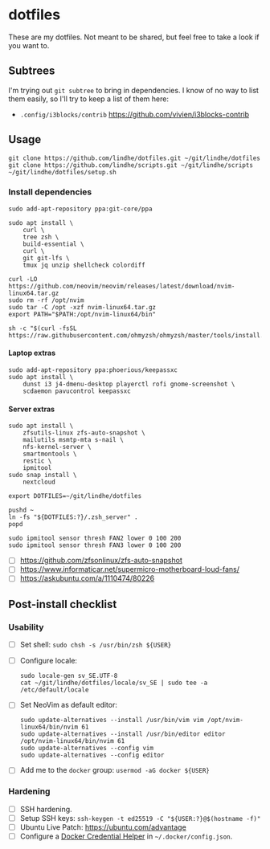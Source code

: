 # dotfiles

These are my dotfiles. Not meant to be shared, but feel free to take a look if you want to.

## Subtrees

I'm trying out `git subtree` to bring in dependencies. I know of no way to list
them easily, so I'll try to keep a list of them here:

* `.config/i3blocks/contrib` https://github.com/vivien/i3blocks-contrib

## Usage

```shell
git clone https://github.com/lindhe/dotfiles.git ~/git/lindhe/dotfiles
git clone https://github.com/lindhe/scripts.git ~/git/lindhe/scripts
~/git/lindhe/dotfiles/setup.sh
```

### Install dependencies

```shell
sudo add-apt-repository ppa:git-core/ppa
```

```shell
sudo apt install \
    curl \
    tree zsh \
    build-essential \
    curl \
    git git-lfs \
    tmux jq unzip shellcheck colordiff
```

```shell
curl -LO https://github.com/neovim/neovim/releases/latest/download/nvim-linux64.tar.gz
sudo rm -rf /opt/nvim
sudo tar -C /opt -xzf nvim-linux64.tar.gz
export PATH="$PATH:/opt/nvim-linux64/bin"
```

```shell
sh -c "$(curl -fsSL https://raw.githubusercontent.com/ohmyzsh/ohmyzsh/master/tools/install.sh)"
```

#### Laptop extras

```shell
sudo add-apt-repository ppa:phoerious/keepassxc
sudo apt install \
    dunst i3 j4-dmenu-desktop playerctl rofi gnome-screenshot \
    scdaemon pavucontrol keepassxc
```

#### Server extras

```shell
sudo apt install \
    zfsutils-linux zfs-auto-snapshot \
    mailutils msmtp-mta s-nail \
    nfs-kernel-server \
    smartmontools \
    restic \
    ipmitool
sudo snap install \
    nextcloud
```

```
export DOTFILES=~/git/lindhe/dotfiles

pushd ~
ln -fs "${DOTFILES:?}/.zsh_server" .
popd
```

```
sudo ipmitool sensor thresh FAN2 lower 0 100 200
sudo ipmitool sensor thresh FAN3 lower 0 100 200
```

- [ ] <https://github.com/zfsonlinux/zfs-auto-snapshot>
- [ ] <https://www.informaticar.net/supermicro-motherboard-loud-fans/>
- [ ] <https://askubuntu.com/a/1110474/80226>

## Post-install checklist

### Usability

- [ ] Set shell: `sudo chsh -s /usr/bin/zsh ${USER}`
- [ ] Configure locale:

    ```shell
    sudo locale-gen sv_SE.UTF-8
    cat ~/git/lindhe/dotfiles/locale/sv_SE | sudo tee -a /etc/default/locale
    ```

- [ ] Set NeoVim as default editor:

    ```shell
    sudo update-alternatives --install /usr/bin/vim vim /opt/nvim-linux64/bin/nvim 61
    sudo update-alternatives --install /usr/bin/editor editor /opt/nvim-linux64/bin/nvim 61
    sudo update-alternatives --config vim
    sudo update-alternatives --config editor
    ```

- [ ] Add me to the `docker` group: `usermod -aG docker ${USER}`

### Hardening

- [ ] SSH hardening.
- [ ] Setup SSH keys: `ssh-keygen -t ed25519 -C "${USER:?}@$(hostname -f)"`
- [ ] Ubuntu Live Patch: https://ubuntu.com/advantage
- [ ] Configure a [Docker Credential Helper](https://github.com/docker/docker-credential-helpers/) in `~/.docker/config.json`.

